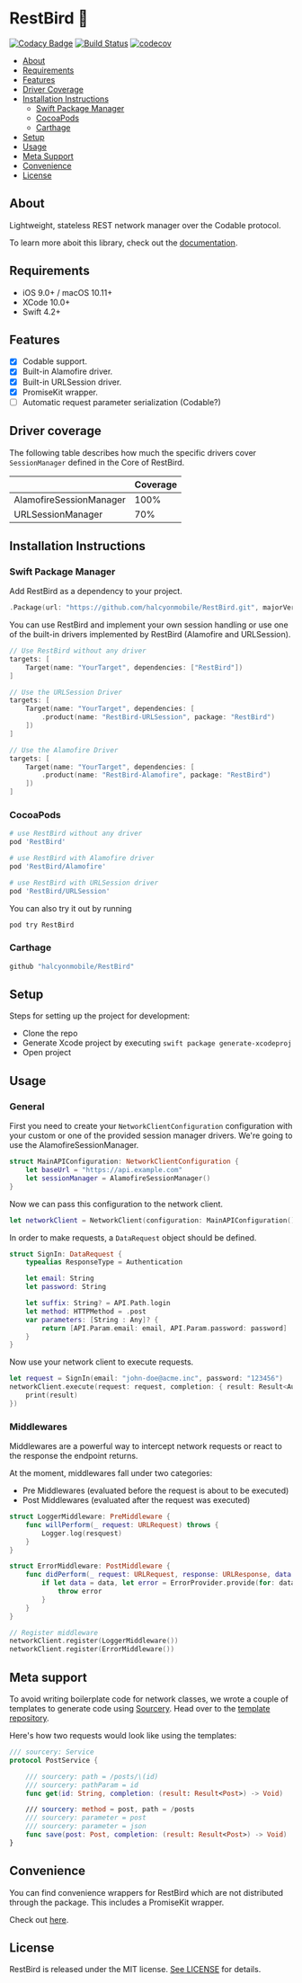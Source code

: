 # RestBird 🦉

[![Codacy Badge](https://api.codacy.com/project/badge/Grade/681dfe685db146c182483b44bd962a06)](https://app.codacy.com/app/Halcyon-Mobile/RestBird?utm_source=github.com&utm_medium=referral&utm_content=halcyonmobile/RestBird&utm_campaign=Badge_Grade_Dashboard)
[![Build Status](https://travis-ci.org/halcyonmobile/RestBird.svg?branch=master)](https://travis-ci.org/halcyonmobile/RestBird)
[![codecov](https://codecov.io/gh/halcyonmobile/RestBird/branch/master/graph/badge.svg)](https://codecov.io/gh/halcyonmobile/RestBird)

- [About](#about)
- [Requirements](#requirements)
- [Features](#features)
- [Driver Coverage](#driver-coverage)
- [Installation Instructions](#installation-instructions)
    - [Swift Package Manager](#swift-package-manager)
    - [CocoaPods](#cocoapods)
    - [Carthage](#carthage)
- [Setup](#setup)
- [Usage](#usage)
- [Meta Support](#meta-support)
- [Convenience](#convenience)
- [License](#license)

## About

Lightweight, stateless REST network manager over the Codable protocol.

To learn more aboit this library, check out the [documentation](https://halcyonmobile.github.io/RestBird/).

## Requirements

- iOS 9.0+ / macOS 10.11+
- XCode 10.0+
- Swift 4.2+

## Features

- [x] Codable support.
- [x] Built-in Alamofire driver.
- [x] Built-in URLSession driver.
- [x] PromiseKit wrapper.
- [ ] Automatic request parameter serialization (Codable?)

## Driver coverage

The following table describes how much the specific drivers cover `SessionManager` defined in the Core of RestBird.

|                         | Coverage |
|-------------------------|----------|
| AlamofireSessionManager | 100%     |
| URLSessionManager       | 70%      |

## Installation Instructions

### Swift Package Manager

Add RestBird as a dependency to your project.

```swift
.Package(url: "https://github.com/halcyonmobile/RestBird.git", majorVersion: 0, minorVersion: 4)
```

You can use RestBird and implement your own session handling or use one of the built-in drivers implemented by RestBird (Alamofire and URLSession).

```swift
// Use RestBird without any driver
targets: [
    Target(name: "YourTarget", dependencies: ["RestBird"])
]

// Use the URLSession Driver
targets: [
    Target(name: "YourTarget", dependencies: [
        .product(name: "RestBird-URLSession", package: "RestBird")
    ])
]

// Use the Alamofire Driver
targets: [
    Target(name: "YourTarget", dependencies: [
        .product(name: "RestBird-Alamofire", package: "RestBird")
    ])
]
```

### CocoaPods

```ruby
# use RestBird without any driver
pod 'RestBird'

# use RestBird with Alamofire driver
pod 'RestBird/Alamofire'

# use RestBird with URLSession driver
pod 'RestBird/URLSession'
```

You can also try it out by running

```bash
pod try RestBird
```

### Carthage

```swift
github "halcyonmobile/RestBird"
```

## Setup

Steps for setting up the project for development:
- Clone the repo
- Generate Xcode project by executing `swift package generate-xcodeproj`
- Open project

## Usage

### General

First you need to create your `NetworkClientConfiguration` configuration with your custom or one of the provided session manager drivers. We're going to use the AlamofireSessionManager.

```swift
struct MainAPIConfiguration: NetworkClientConfiguration {
    let baseUrl = "https://api.example.com"
    let sessionManager = AlamofireSessionManager()
}
```

Now we can pass this configuration to the network client.

```swift
let networkClient = NetworkClient(configuration: MainAPIConfiguration())
```

In order to make requests, a `DataRequest` object should be defined.

```swift
struct SignIn: DataRequest {
    typealias ResponseType = Authentication

    let email: String
    let password: String

    let suffix: String? = API.Path.login
    let method: HTTPMethod = .post
    var parameters: [String : Any]? {
        return [API.Param.email: email, API.Param.password: password]
    }
}
```

Now use your network client to execute requests.

```swift
let request = SignIn(email: "john-doe@acme.inc", password: "123456")
networkClient.execute(request: request, completion: { result: Result<Authentication> in
    print(result)
})
```

### Middlewares

Middlewares are a powerful way to intercept network requests or react to the response the endpoint returns.

At the moment, middlewares fall under two categories:

- Pre Middlewares (evaluated before the request is about to be executed)
- Post Middlewares (evaluated after the request was executed)

```Swift
struct LoggerMiddleware: PreMiddleware {
    func willPerform(_ request: URLRequest) throws {
        Logger.log(resquest)
    }
}

struct ErrorMiddleware: PostMiddleware {
    func didPerform(_ request: URLRequest, response: URLResponse, data: Data?) throws {
        if let data = data, let error = ErrorProvider.provide(for: data) {
            throw error
        }
    }
}

// Register middleware
networkClient.register(LoggerMiddleware())
networkClient.register(ErrorMiddleware())
```

## Meta support

To avoid writing boilerplate code for network classes, we wrote a couple of templates to generate code using [Sourcery](https://github.com/krzysztofzablocki/Sourcery). Head over to the [template repository](https://github.com/halcyonmobile/RestBird-Sourcery).

Here's how two requests would look like using the templates:

```Swift
/// sourcery: Service
protocol PostService {

    /// sourcery: path = /posts/\(id)
    /// sourcery: pathParam = id
    func get(id: String, completion: (result: Result<Post>) -> Void)

    /// sourcery: method = post, path = /posts
    /// sourcery: parameter = post
    /// sourcery: parameter = json
    func save(post: Post, completion: (result: Result<Post>) -> Void)
}
```

## Convenience

You can find convenience wrappers for RestBird which are not distributed through the package. This includes a PromiseKit wrapper.

Check out [here](https://github.com/halcyonmobile/RestBird/tree/master/Convenience).

## License

RestBird is released under the MIT license. [See LICENSE](https://github.com/halcyonmobile/RestBird/blob/master/LICENSE) for details.
